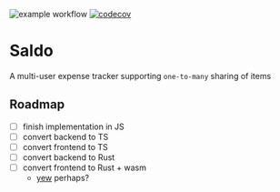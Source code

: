 ![example workflow](https://github.com/tomjtoth/saldo/actions/workflows/main.yml/badge.svg)
[![codecov](https://codecov.io/gh/tomjtoth/saldo/graph/badge.svg?token=WKBLAW4XKP)](https://codecov.io/gh/tomjtoth/saldo)

# Saldo

A multi-user expense tracker supporting `one-to-many` sharing of items

## Roadmap

- [ ] finish implementation in JS
- [ ] convert backend to TS
- [ ] convert frontend to TS
- [ ] convert backend to Rust
- [ ] convert frontend to Rust + wasm
  - [yew](https://yew.rs/) perhaps?
